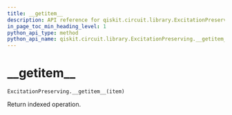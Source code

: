 ```yaml
---
title: __getitem__
description: API reference for qiskit.circuit.library.ExcitationPreserving.__getitem__
in_page_toc_min_heading_level: 1
python_api_type: method
python_api_name: qiskit.circuit.library.ExcitationPreserving.__getitem__
---
```


# \_\_getitem\_\_

<span id="qiskit.circuit.library.ExcitationPreserving.__getitem__" />

`ExcitationPreserving.__getitem__(item)`

Return indexed operation.

